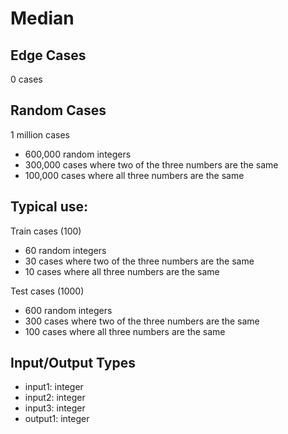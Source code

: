 # Median

## Edge Cases
0 cases

## Random Cases
1 million cases
- 600,000 random integers
- 300,000 cases where two of the three numbers are the same
- 100,000 cases where all three numbers are the same

## Typical use:
Train cases (100)
- 60 random integers
- 30 cases where two of the three numbers are the same
- 10 cases where all three numbers are the same

Test cases (1000)
- 600 random integers
- 300 cases where two of the three numbers are the same
- 100 cases where all three numbers are the same

## Input/Output Types
- input1: integer
- input2: integer
- input3: integer
- output1: integer
